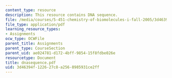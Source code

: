 ```yaml
---
content_type: resource
description: This resource contains DNA sequence.
file: /media/courses/5-451-chemistry-of-biomolecules-i-fall-2005/3d46394f122627c8a2568985931ce2ff_dnasequence.pdf
file_type: application/pdf
learning_resource_types:
- Assignments
ocw_type: OCWFile
parent_title: Assignments
parent_type: CourseSection
parent_uid: ae024781-d172-4bff-9854-15f8fdbe026e
resourcetype: Document
title: dnasequence.pdf
uid: 3d46394f-1226-27c8-a256-8985931ce2ff
---
```

